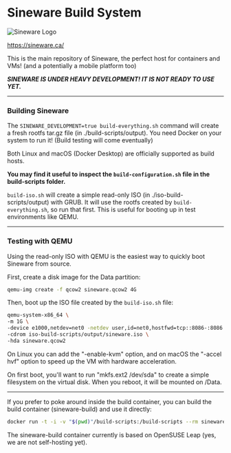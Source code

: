 # Sineware Build System
![Sineware Logo](https://sineware.ca/img/v4-kenoi-el-logo-nobg.png)

https://sineware.ca/ 

This is the main repository of Sineware, the perfect host for containers and VMs!
(and a potentially a mobile platform too)

***SINEWARE IS UNDER HEAVY DEVELOPMENT! IT IS NOT READY TO USE YET.***

---
### Building Sineware
The `SINEWARE_DEVELOPMENT=true build-everything.sh` command will create a fresh rootfs tar.gz file (in ./build-scripts/output).
You need Docker on your system to run it! (Build testing will come eventually)

Both Linux and macOS (Docker Desktop) are officially supported as build hosts.

**You may find it useful to inspect the `build-configuration.sh` file in the build-scripts folder.**

`build-iso.sh` will create a simple read-only ISO (in ./iso-build-scripts/output) with GRUB. It will 
use the rootfs created by `build-everything.sh`, so run that first. This is useful for booting up in test
environments like QEMU.

---
### Testing with QEMU
Using the read-only ISO with QEMU is the easiest way to quickly boot Sineware from source.

First, create a disk image for the Data partition:

```bash
qemu-img create -f qcow2 sineware.qcow2 4G
```

Then, boot up the ISO file created by the `build-iso.sh` file:
```bash
qemu-system-x86_64 \
-m 1G \
-device e1000,netdev=net0 -netdev user,id=net0,hostfwd=tcp::8086-:8086 \
-cdrom iso-build-scripts/output/sineware.iso \
-hda sineware.qcow2
```

On Linux you can add the "-enable-kvm" option, and on macOS the "-accel hvf" option to speed up the VM with hardware acceleration.

On first boot, you'll want to run "mkfs.ext2 /dev/sda" to create a simple filesystem on the virtual disk. When you reboot, it will be mounted on /Data.

---
If you prefer to poke around inside the build container, you can build the build container (sineware-build) and use it directly:
```bash
docker run -t -i -v "$(pwd)"/build-scripts:/build-scripts --rm sineware-build bash
```
The sineware-build container currently is based on OpenSUSE Leap (yes, we are not self-hosting yet).
